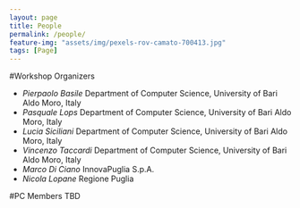 ```yaml
---
layout: page
title: People
permalink: /people/
feature-img: "assets/img/pexels-rov-camato-700413.jpg"
tags: [Page]
---
```



#Workshop Organizers
- *Pierpaolo Basile* Department of Computer Science, University of Bari Aldo Moro, Italy
- *Pasquale Lops* Department of Computer Science, University of Bari Aldo Moro, Italy
- *Lucia Siciliani* Department of Computer Science, University of Bari Aldo Moro, Italy
- *Vincenzo Taccardi* Department of Computer Science, University of Bari Aldo Moro, Italy
- *Marco Di Ciano* InnovaPuglia S.p.A. 
- *Nicola Lopane* Regione Puglia 

#PC Members
TBD
